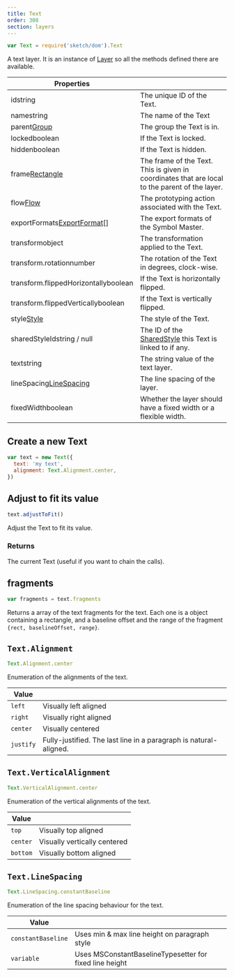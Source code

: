 ```yaml
---
title: Text
order: 308
section: layers
---
```


```javascript
var Text = require('sketch/dom').Text
```

A text layer. It is an instance of [Layer](#layer) so all the methods defined there are available.

| Properties                                                                  |                                                                                                |
| --------------------------------------------------------------------------- | ---------------------------------------------------------------------------------------------- |
| id<span class="arg-type">string</span>                                      | The unique ID of the Text.                                                                     |
| name<span class="arg-type">string</span>                                    | The name of the Text                                                                           |
| parent<span class="arg-type">[Group](#group)</span>                         | The group the Text is in.                                                                      |
| locked<span class="arg-type">boolean</span>                                 | If the Text is locked.                                                                         |
| hidden<span class="arg-type">boolean</span>                                 | If the Text is hidden.                                                                         |
| frame<span class="arg-type">[Rectangle](#rectangle)</span>                  | The frame of the Text. This is given in coordinates that are local to the parent of the layer. |
| flow<span class="arg-type">[Flow](#flow)</span>                             | The prototyping action associated with the Text.                                               |
| exportFormats<span class="arg-type">[ExportFormat](#export-format)[]</span> | The export formats of the Symbol Master.                                                       |
| transform<span class="arg-type">object</span>                               | The transformation applied to the Text.                                                        |
| transform.rotation<span class="arg-type">number</span>                      | The rotation of the Text in degrees, clock-wise.                                               |
| transform.flippedHorizontally<span class="arg-type">boolean</span>          | If the Text is horizontally flipped.                                                           |
| transform.flippedVertically<span class="arg-type">boolean</span>            | If the Text is vertically flipped.                                                             |
| style<span class="arg-type">[Style](#style)</span>                          | The style of the Text.                                                                         |
| sharedStyleId<span class="arg-type">string / null</span>                    | The ID of the [SharedStyle](#shared-style) this Text is linked to if any.                      |
| text<span class="arg-type">string</span>                                    | The string value of the text layer.                                                            |
| lineSpacing<span class="arg-type">[LineSpacing](#textlinespacing)</span>    | The line spacing of the layer.                                                                 |
| fixedWidth<span class="arg-type">boolean</span>                             | Whether the layer should have a fixed width or a flexible width.                               |

## Create a new Text

```javascript
var text = new Text({
  text: 'my text',
  alignment: Text.Alignment.center,
})
```

## Adjust to fit its value

```javascript
text.adjustToFit()
```

Adjust the Text to fit its value.

### Returns

The current Text (useful if you want to chain the calls).

## fragments

```javascript
var fragments = text.fragments
```

Returns a array of the text fragments for the text. Each one is a object containing a rectangle, and a baseline offset and the range of the fragment `{rect, baselineOffset, range}`.

## `Text.Alignment`

```javascript
Text.Alignment.center
```

Enumeration of the alignments of the text.

| Value     |                                                                   |
| --------- | ----------------------------------------------------------------- |
| `left`    | Visually left aligned                                             |
| `right`   | Visually right aligned                                            |
| `center`  | Visually centered                                                 |
| `justify` | Fully-justified. The last line in a paragraph is natural-aligned. |

## `Text.VerticalAlignment`

```javascript
Text.VerticalAlignment.center
```

Enumeration of the vertical alignments of the text.

| Value    |                              |
| -------- | ---------------------------- |
| `top`    | Visually top aligned         |
| `center` | Visually vertically centered |
| `bottom` | Visually bottom aligned      |

## `Text.LineSpacing`

```javascript
Text.LineSpacing.constantBaseline
```

Enumeration of the line spacing behaviour for the text.

| Value              |                                                         |
| ------------------ | ------------------------------------------------------- |
| `constantBaseline` | Uses min & max line height on paragraph style           |
| `variable`         | Uses MSConstantBaselineTypesetter for fixed line height |
